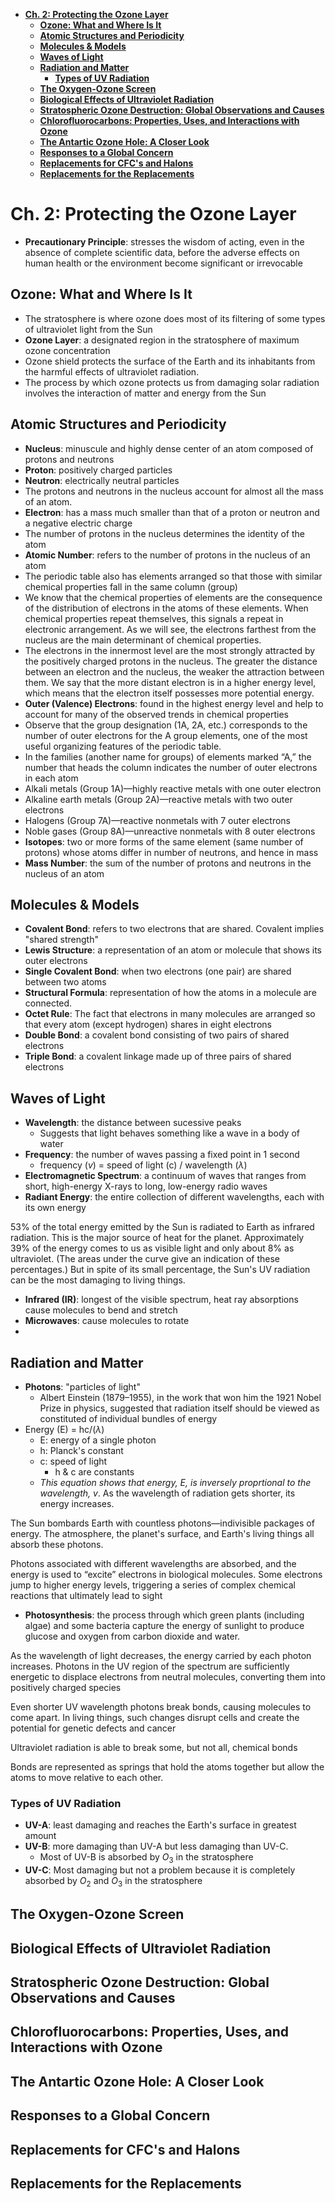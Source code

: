 <!-- TOC -->

- [**Ch. 2: Protecting the Ozone Layer**](#ch-2-protecting-the-ozone-layer)
  - [**Ozone: What and Where Is It**](#ozone-what-and-where-is-it)
  - [**Atomic Structures and Periodicity**](#atomic-structures-and-periodicity)
  - [**Molecules & Models**](#molecules--models)
  - [**Waves of Light**](#waves-of-light)
  - [**Radiation and Matter**](#radiation-and-matter)
    - [**Types of UV Radiation**](#types-of-uv-radiation)
  - [**The Oxygen-Ozone Screen**](#the-oxygen-ozone-screen)
  - [**Biological Effects of Ultraviolet Radiation**](#biological-effects-of-ultraviolet-radiation)
  - [**Stratospheric Ozone Destruction: Global Observations and Causes**](#stratospheric-ozone-destruction-global-observations-and-causes)
  - [**Chlorofluorocarbons: Properties, Uses, and Interactions with Ozone**](#chlorofluorocarbons-properties-uses-and-interactions-with-ozone)
  - [**The Antartic Ozone Hole: A Closer Look**](#the-antartic-ozone-hole-a-closer-look)
  - [**Responses to a Global Concern**](#responses-to-a-global-concern)
  - [**Replacements for CFC's and Halons**](#replacements-for-cfcs-and-halons)
  - [**Replacements for the Replacements**](#replacements-for-the-replacements)

<!-- /TOC -->
# **Ch. 2: Protecting the Ozone Layer**
- **Precautionary Principle**: stresses the wisdom of acting, even in the absence of complete scientific data, before the adverse effects on human health or the environment become significant or irrevocable
## **Ozone: What and Where Is It**
- The stratosphere is where ozone does most of its filtering of some types of ultraviolet light from the Sun
- **Ozone Layer**: a designated region in the stratosphere of maximum ozone concentration
- Ozone shield protects the surface of the Earth and its inhabitants from the harmful effects of ultraviolet radiation.
- The process by which ozone protects us from damaging solar radiation involves the interaction of matter and energy from the Sun
## **Atomic Structures and Periodicity**
- **Nucleus**: minuscule and highly dense center of an atom composed of protons and neutrons
- **Proton**: positively charged particles
- **Neutron**: electrically neutral particles
-  The protons and neutrons in the nucleus account for almost all the mass of an atom.
- **Electron**: has a mass much smaller than that of a proton or neutron and a negative electric charge
- The number of protons in the nucleus determines the identity of the atom
- **Atomic Number**: refers to the number of protons in the nucleus of an atom
- The periodic table also has elements arranged so that those with similar chemical properties fall in the same column (group)
- We know that the chemical properties of elements are the consequence of the distribution of electrons in the atoms of these elements. When chemical properties repeat themselves, this signals a repeat in electronic arrangement. As we will see, the electrons farthest from the nucleus are the main determinant of chemical properties.
- The electrons in the innermost level are the most strongly attracted by the positively charged protons in the nucleus. The greater the distance between an electron and the nucleus, the weaker the attraction between them. We say that the more distant electron is in a higher energy level, which means that the electron itself possesses more potential energy.
- **Outer (Valence) Electrons**: found in the highest energy level and help to account for many of the observed trends in chemical properties
- Observe that the group designation (1A, 2A, etc.) corresponds to the number of outer electrons for the A group elements, one of the most useful organizing features of the periodic table.
- In the families (another name for groups) of elements marked “A,” the number that heads the column indicates the number of outer electrons in each atom
- Alkali metals (Group 1A)—highly reactive metals with one outer electron
- Alkaline earth metals (Group 2A)—reactive metals with two outer electrons
- Halogens (Group 7A)—reactive nonmetals with 7 outer electrons
- Noble gases (Group 8A)—unreactive nonmetals with 8 outer electrons
- **Isotopes**: two or more forms of the same element (same number of protons) whose atoms differ in number of neutrons, and hence in mass
- **Mass Number**: the sum of the number of protons and neutrons in the nucleus of an atom
## **Molecules & Models**
- **Covalent Bond**: refers to two electrons that are shared. Covalent implies "shared strength"
- **Lewis Structure**: a representation of an atom or molecule that shows its outer electrons
- **Single Covalent Bond**: when two electrons (one pair) are shared between two atoms
- **Structural Formula**: representation of how the atoms in a molecule are connected.
- **Octet Rule**: The fact that electrons in many molecules are arranged so that every atom (except hydrogen) shares in eight electrons
- **Double Bond**: a covalent bond consisting of two pairs of shared electrons
- **Triple Bond**: a covalent linkage made up of three pairs of shared electrons
## **Waves of Light**
- **Wavelength**: the distance between sucessive peaks
  - Suggests that light behaves something like a wave in a body of water
- **Frequency**: the number of waves passing a fixed point in 1 second
  - frequency (*v*) = speed of light (c) / wavelength ($\lambda$)
- **Electromagnetic Spectrum**: a continuum of waves that ranges from short, high-energy X-rays to long, low-energy radio waves
- **Radiant Energy**: the entire collection of different wavelengths, each with its own energy

53% of the total energy emitted by the Sun is radiated to Earth as infrared radiation. This is the major source of heat for the planet. Approximately 39% of the energy comes to us as visible light and only about 8% as ultraviolet. (The areas under the curve give an indication of these percentages.) But in spite of its small percentage, the Sun's UV radiation can be the most damaging to living things.

- **Infrared (IR)**: longest of the visible spectrum, heat ray absorptions cause molecules to bend and stretch
- **Microwaves**: cause molecules to rotate
- 
## **Radiation and Matter**
- **Photons**: "particles of light"
  - Albert Einstein (1879–1955), in the work that won him the 1921 Nobel Prize in physics, suggested that radiation itself should be viewed as constituted of individual bundles of energy
- Energy (E) = hc/($\lambda$)
  - E: energy of a single photon
  - h: Planck's constant
  - c: speed of light
    - h & c are constants
  - *This equation shows that energy, E, is inversely proprtional to the wavelength, v*. As the wavelength of radiation gets shorter, its energy increases.

The Sun bombards Earth with countless photons—indivisible packages of energy. The atmosphere, the planet's surface, and Earth's living things all absorb these photons.

Photons associated with different wavelengths are absorbed, and the energy is used to “excite” electrons in biological molecules. Some electrons jump to higher energy levels, triggering a series of complex chemical reactions that ultimately lead to sight

- **Photosynthesis**: the process through which green plants (including algae) and some bacteria capture the energy of sunlight to produce glucose and oxygen from carbon dioxide and water. 

As the wavelength of light decreases, the energy carried by each photon increases. Photons in the UV region of the spectrum are sufficiently energetic to displace electrons from neutral molecules, converting them into positively charged species

Even shorter UV wavelength photons break bonds, causing molecules to come apart. In living things, such changes disrupt cells and create the potential for genetic defects and cancer

Ultraviolet radiation is able to break some, but not all, chemical bonds

Bonds are represented as springs that hold the atoms together but allow the atoms to move relative to each other.

### **Types of UV Radiation**
- **UV-A**: least damaging and reaches the Earth's surface in greatest amount
- **UV-B**: more damaging than UV-A but less damaging than UV-C.
  - Most of UV-B is absorbed by $O_3$ in the stratosphere
- **UV-C**: Most damaging but not a problem because it is completely absorbed by $O_2$ and $O_3$ in the stratosphere
## **The Oxygen-Ozone Screen**
## **Biological Effects of Ultraviolet Radiation**
## **Stratospheric Ozone Destruction: Global Observations and Causes**
## **Chlorofluorocarbons: Properties, Uses, and Interactions with Ozone**
## **The Antartic Ozone Hole: A Closer Look**
## **Responses to a Global Concern**
## **Replacements for CFC's and Halons**
## **Replacements for the Replacements**